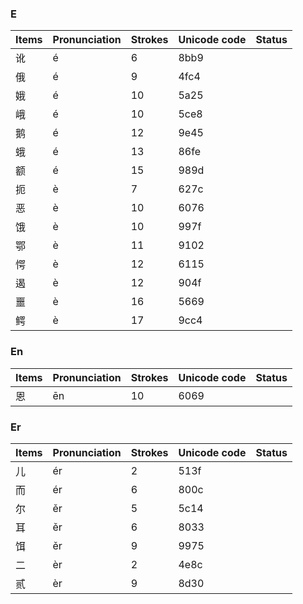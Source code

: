 ### E

| Items | Pronunciation | Strokes | Unicode code | Status |
| :---------------- | :---------- | :---------- | :---------- | :---------- |
| 讹 | é | 6  | 8bb9 |  |
| 俄 | é | 9  | 4fc4 |  |
| 娥 | é | 10 | 5a25 |  |
| 峨 | é | 10 | 5ce8 |  |
| 鹅 | é | 12 | 9e45 |  |
| 蛾 | é | 13 | 86fe |  |
| 额 | é | 15 | 989d |  |
| 扼 | è | 7  | 627c |  |
| 恶 | è | 10 | 6076 |  |
| 饿 | è | 10 | 997f |  |
| 鄂 | è | 11 | 9102 |  |
| 愕 | è | 12 | 6115 |  |
| 遏 | è | 12 | 904f |  |
| 噩 | è | 16 | 5669 |  |
| 鳄 | è | 17 | 9cc4 |  |

### En

| Items | Pronunciation | Strokes | Unicode code | Status |
| :---------------- | :---------- | :---------- | :---------- | :---------- |
| 恩 | ēn  | 10 | 6069 |  |

### Er

| Items | Pronunciation | Strokes | Unicode code | Status |
| :---------------- | :---------- | :---------- | :---------- | :---------- |
| 儿 | ér  | 2 | 513f |  |
| 而 | ér  | 6 | 800c |  |
| 尔 | ěr  | 5 | 5c14 |  |
| 耳 | ěr  | 6 | 8033 |  |
| 饵 | ěr  | 9 | 9975 |  |
| 二 | èr  | 2 | 4e8c |  |
| 贰 | èr  | 9 | 8d30 |  |

